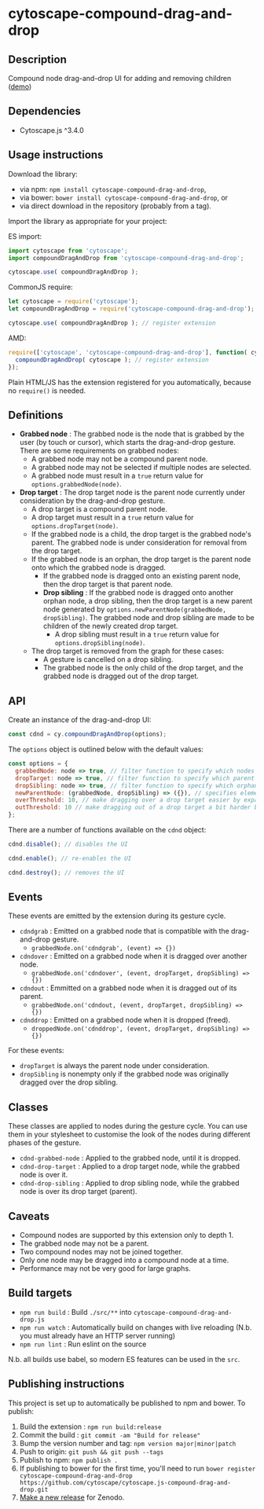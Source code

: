 cytoscape-compound-drag-and-drop
================================================================================

## Description

Compound node drag-and-drop UI for adding and removing children ([demo](http://cytoscape.github.io/cytoscape.js-compound-drag-and-drop))


## Dependencies

 * Cytoscape.js ^3.4.0


## Usage instructions

Download the library:
 * via npm: `npm install cytoscape-compound-drag-and-drop`,
 * via bower: `bower install cytoscape-compound-drag-and-drop`, or
 * via direct download in the repository (probably from a tag).

Import the library as appropriate for your project:

ES import:

```js
import cytoscape from 'cytoscape';
import compoundDragAndDrop from 'cytoscape-compound-drag-and-drop';

cytoscape.use( compoundDragAndDrop );
```

CommonJS require:

```js
let cytoscape = require('cytoscape');
let compoundDragAndDrop = require('cytoscape-compound-drag-and-drop');

cytoscape.use( compoundDragAndDrop ); // register extension
```

AMD:

```js
require(['cytoscape', 'cytoscape-compound-drag-and-drop'], function( cytoscape, compoundDragAndDrop ){
  compoundDragAndDrop( cytoscape ); // register extension
});
```

Plain HTML/JS has the extension registered for you automatically, because no `require()` is needed.


## Definitions

- **Grabbed node** : The grabbed node is the node that is grabbed by the user (by touch or cursor), which starts the drag-and-drop gesture.  There are some requirements on grabbed nodes:
  - A grabbed node may not be a compound parent node.
  - A grabbed node may not be selected if multiple nodes are selected.
  - A grabbed node must result in a `true` return value for `options.grabbedNode(node)`.
- **Drop target** : The drop target node is the parent node currently under consideration by the drag-and-drop gesture.
  - A drop target is a compound parent node.
  - A drop target must result in a `true` return value for `options.dropTarget(node)`.
  - If the grabbed node is a child, the drop target is the grabbed node's parent.  The grabbed node is under consideration for removal from the drop target.
  - If the grabbed node is an orphan, the drop target is the parent node onto which the grabbed node is dragged.
    - If the grabbed node is dragged onto an existing parent node, then the drop target is that parent node.
    - **Drop sibling** : If the grabbed node is dragged onto another orphan node, a drop sibling, then the drop target is a new parent node generated by `options.newParentNode(grabbedNode, dropSibling)`.  The grabbed node and drop sibling are made to be children of the newly created drop target.
      - A drop sibling must result in a `true` return value for `options.dropSibling(node)`.
  - The drop target is removed from the graph for these cases:
    - A gesture is cancelled on a drop sibling.
    - The grabbed node is the only child of the drop target, and the grabbed node is dragged out of the drop target.


## API

Create an instance of the drag-and-drop UI:

```js
const cdnd = cy.compoundDragAndDrop(options);
```

The `options` object is outlined below with the default values:

```js
const options = {
  grabbedNode: node => true, // filter function to specify which nodes are valid to grab and drop into other nodes
  dropTarget: node => true, // filter function to specify which parent nodes are valid drop targets
  dropSibling: node => true, // filter function to specify which orphan nodes are valid drop siblings
  newParentNode: (grabbedNode, dropSibling) => ({}), // specifies element json for parent nodes added by dropping an orphan node on another orphan (a drop sibling)
  overThreshold: 10, // make dragging over a drop target easier by expanding the hit area by this amount on all sides
  outThreshold: 10 // make dragging out of a drop target a bit harder by expanding the hit area by this amount on all sides
};
```

There are a number of functions available on the `cdnd` object:

```js
cdnd.disable(); // disables the UI

cdnd.enable(); // re-enables the UI

cdnd.destroy(); // removes the UI
```

## Events

These events are emitted by the extension during its gesture cycle.

- `cdndgrab` : Emitted on a grabbed node that is compatible with the drag-and-drop gesture.
  - `grabbedNode.on('cdndgrab', (event) => {})`
- `cdndover` : Emitted on a grabbed node when it is dragged over another node.
  - `grabbedNode.on('cdndover', (event, dropTarget, dropSibling) => {})`
- `cdndout` : Emmitted on a grabbed node when it is dragged out of its parent.
  - `grabbedNode.on('cdndout, (event, dropTarget, dropSibling) => {})`
- `cdnddrop` : Emitted on a grabbed node when it is dropped (freed).
  - `droppedNode.on('cdnddrop', (event, dropTarget, dropSibling) => {})`

For these events:

- `dropTarget` is always the parent node under consideration.
- `dropSibling` is nonempty only if the grabbed node was originally dragged over the drop sibling.

## Classes

These classes are applied to nodes during the gesture cycle.  You can use them in your stylesheet to customise the look of the nodes during different phases of the gesture.

- `cdnd-grabbed-node` : Applied to the grabbed node, until it is dropped.
- `cdnd-drop-target` : Applied to a drop target node, while the grabbed node is over it.
- `cdnd-drop-sibling` : Applied to drop sibling node, while the grabbed node is over its drop target (parent).

## Caveats

- Compound nodes are supported by this extension only to depth 1.
- The grabbed node may not be a parent.
- Two compound nodes may not be joined together.
- Only one node may be dragged into a compound node at a time.
- Performance may not be very good for large graphs.

## Build targets

* `npm run build` : Build `./src/**` into `cytoscape-compound-drag-and-drop.js`
* `npm run watch` : Automatically build on changes with live reloading (N.b. you must already have an HTTP server running)
* `npm run lint` : Run eslint on the source

N.b. all builds use babel, so modern ES features can be used in the `src`.


## Publishing instructions

This project is set up to automatically be published to npm and bower.  To publish:

1. Build the extension : `npm run build:release`
1. Commit the build : `git commit -am "Build for release"`
1. Bump the version number and tag: `npm version major|minor|patch`
1. Push to origin: `git push && git push --tags`
1. Publish to npm: `npm publish .`
1. If publishing to bower for the first time, you'll need to run `bower register cytoscape-compound-drag-and-drop https://github.com/cytoscape/cytoscape.js-compound-drag-and-drop.git`
1. [Make a new release](https://github.com/cytoscape/cytoscape.js-compound-drag-and-drop/releases/new) for Zenodo.
